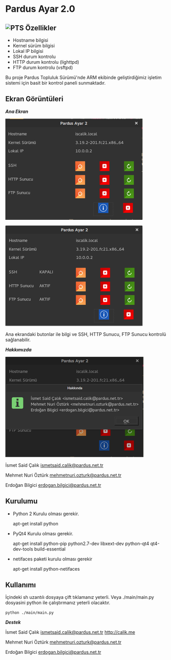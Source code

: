 Pardus Ayar 2.0
===========
![PTS](http://portal.parduslinux.org/wp-content/uploads/2015/04/pardus-logo2.png)
Özellikler
--------
- Hostname bilgisi
- Kernel sürüm bilgisi
- Lokal IP bilgisi
- SSH durum kontrolu
- HTTP durum kontrolu (lighttpd)
- FTP durum kontrolu (vsftpd)


Bu proje Pardus Topluluk Sürümü'nde ARM ekibinde geliştirdiğimiz
işletim sistemi için basit bir kontrol paneli sunmaktadır.


Ekran Görüntüleri
-----------


***Ana Ekran***

![Ana Ekran](https://raw.githubusercontent.com/iscalik/iscalik.github.io/master/pardusAyar2/0.png?token=AFkGKZJ495hCSPlbv0xLd2_57P4OuXZVks5Va2PnwA==)

![Ana Ekran](https://raw.githubusercontent.com/iscalik/iscalik.github.io/master/pardusAyar2/2.png?token=AFkGKTdjlvwL2O74868yCUQPz6n9z-ziks5Va2cbwA==)

Ana ekrandaki butonlar ile bilgi ve SSH, HTTP Sunucu, FTP Sunucu kontrolü sağlanabilir.

***Hakkımızda***

![Hakkımızda](https://raw.githubusercontent.com/iscalik/iscalik.github.io/master/pardusAyar2/1.png?token=AFkGKR9oywdHSJoCSEcRQpfPdIVXPNEwks5Va2QXwA==)

İsmet Said Çalık <ismetsaid.calik@pardus.net.tr>

Mehmet Nuri Öztürk <mehmetnuri.ozturk@pardus.net.tr>

Erdoğan Bilgici <erdogan.bilgici@pardus.net.tr>



Kurulumu
------------
- Python 2 Kurulu olması gerekir.

    apt-get install python


- PyQt4 Kurulu olması gerekir.

    apt-get install python-pip python2.7-dev libxext-dev python-qt4 qt4-dev-tools build-essential

- netifaces paketi kurulu olması gerekir

    apt-get install python-netifaces

Kullanımı
-----
İçindeki sh uzantılı dosyaya çift tıklamanız yeterli. Veya ./main/main.py dosyasini python ile çalıştırmanız yeterli olacaktır.

    python ./main/main.py

***Destek***

İsmet Said Çalık 
<ismetsaid.calik@pardus.net.tr>
http://calik.me

Mehmet Nuri Öztürk
 <mehmetnuri.ozturk@pardus.net.tr>
 
Erdoğan Bilgici 
<erdogan.bilgici@pardus.net.tr>